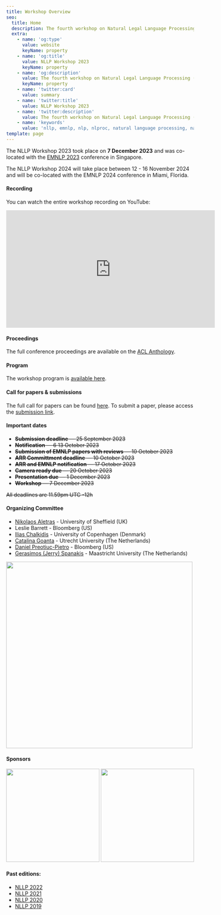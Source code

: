 ```yaml
---
title: Workshop Overview
seo:
  title: Home
  description: The fourth workshop on Natural Legal Language Processing (NLLP 2023) explores methods and applications of Natural Language Processing for the Legal Domain by focusing on legal text and text with legal significance. Co-located with EMNLP 2023.
  extra:
    - name: 'og:type'
      value: website
      keyName: property
    - name: 'og:title'
      value: NLLP Workshop 2023
      keyName: property
    - name: 'og:description'
      value: The fourth workshop on Natural Legal Language Processing (NLLP 2023) explores methods and applications of Natural Language Processing for the Legal Domain by focusing on legal text and text with legal significance. Co-located with EMNLP 2023.
      keyName: property
    - name: 'twitter:card'
      value: summary
    - name: 'twitter:title'
      value: NLLP Workshop 2023
    - name: 'twitter:description'
      value: The fourth workshop on Natural Legal Language Processing (NLLP 2023) explores methods and applications of Natural Language Processing for the Legal Domain by focusing on legal text and text with legal significance. Co-located with EMNLP 2023.
    - name: 'keywords'
      value: 'nllp, emnlp, nlp, nlproc, natural language processing, natural legal language processing, legal text, legal domain language'
template: page
---
```


The NLLP Workshop 2023 took place on **7 December 2023** and was co-located with the [EMNLP 2023](https://2023.emnlp.org/) conference in Singapore.

The NLLP Workshop 2024 will take place between 12 - 16 November 2024 and will be co-located with the EMNLP 2024 conference in Miami, Florida.

#### Recording

You can watch the entire workshop recording on YouTube:

<iframe width="560" height="315" src="https://www.youtube.com/embed/NY-SxAVUaqk?si=IRpGDuQvMGE311uq" title="YouTube video player" frameborder="0" allow="accelerometer; autoplay; clipboard-write; encrypted-media; gyroscope; picture-in-picture; web-share" allowfullscreen></iframe>

#### Proceedings

The full conference proceedings are available on the [ACL Anthology](https://aclanthology.org/volumes/2023.nllp-1/).

#### Program

The workshop program is [available here](https://nllpw.org/workshop/program/).

#### Call for papers & submissions

The full call for papers can be found [here](https://nllpw.org/workshop/call/). To submit a paper, please access the [submission link](https://softconf.com/emnlp2023/nllp2023).

#### Important dates

- ~~**Submission deadline** ― 25 September 2023~~
- ~~**Notification** ― 6 13 October 2023~~
- ~~**Submission of EMNLP papers with reviews** ― 10 October 2023~~
- ~~**ARR Committment deadline** ― 10 October 2023~~
- ~~**ARR and EMNLP notification** ― 17 October 2023~~
- ~~**Camera ready due** ― 20 October 2023~~
- ~~**Presentation due** ― 1 December 2023~~
- ~~**Workshop** ― 7 December 2023~~

~~All deadlines are 11.59pm UTC -12h~~

#### Organizing Committee 

- [Nikolaos Aletras](http://nikosaletras.com) - University of Sheffield (UK)
- Leslie Barrett - Bloomberg (US)
- [Ilias Chalkidis](https://iliaschalkidis.github.io/) - University of Copenhagen (Denmark)
- [Catalina Goanta](https://www.uu.nl/staff/ECGoanta) - Utrecht University (The Netherlands)
- [Daniel Preotiuc-Pietro](http://www.preotiuc.ro) - Bloomberg (US)
- [Gerasimos (Jerry) Spanakis](https://dke.maastrichtuniversity.nl/jerry.spanakis/) - Maastricht University (The Netherlands)

<img src="/images/NLLP2023.png" width="500"/>

#### Sponsors

[<img src="/images/bloomberg.png" width="250"/>](https://www.bloomberg.com/company/values/tech-at-bloomberg/artificial-intelligence-ai/)
[<img src="/images/ercwhite.png" width="250"/>](https://humanads.eu)

#### Past editions:
- [NLLP 2022](https://nllpw.org/workshop/nllp-2022)
- [NLLP 2021](https://nllpw.org/workshop/nllp-2021)
- [NLLP 2020](https://sites.google.com/view/nllp/home)
- [NLLP 2019](https://sites.google.com/view/nllp/nllp-2019)
